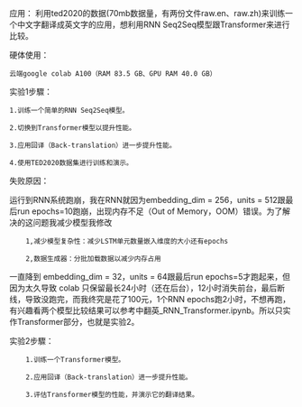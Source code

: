 应用：
利用ted2020的数据(70mb数据量，有两份文件raw.en、raw.zh)来训练一个中文字翻译成英文字的应用，想利用RNN Seq2Seq模型跟Transformer来进行比较。

硬体使用：

    云端google colab A100（RAM 83.5 GB、GPU RAM 40.0 GB）

实验1步驟：

    1.训练一个简单的RNN Seq2Seq模型。

    2.切换到Transformer模型以提升性能。

    3.应用回译（Back-translation）进一步提升性能。

    4.使用TED2020数据集进行训练和演示。

失败原因：

运行到RNN系统跑崩，我在RNN就因为embedding_dim = 256，units = 512跟最后run epochs=10跑崩，出现内存不足（Out of Memory，OOM）错误。为了解决的这问题我减少模型我修改

        1,减少模型复杂性：减少LSTM单元数量嵌入维度的大小还有epochs

        2,数据生成器：分批加载数据以减少内存占用
        
一直降到 embedding_dim = 32，units = 64跟最后run epochs=5才跑起来，但因为太久导致 colab 只保留最长24小时（还在后台），12小时消失前台，最后断线，导致没跑完，而我终究是花了100元，1个RNN epochs跑2小时，不想再跑，有兴趣看两个模型比较结果可以参考中翻英_RNN_Transformer.ipynb。所以只实作Transformer部分，也就是实验2。

实验2步驟：

        1.训练一个Transformer模型。

        2.应用回译（Back-translation）进一步提升性能。

        3.评估Transformer模型的性能，并演示它的翻译结果。


